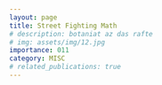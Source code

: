 ```yaml
---
layout: page
title: Street Fighting Math
# description: botaniat az das rafte
# img: assets/img/12.jpg
importance: 011
category: MISC
# related_publications: true
---
```


<!-- ### References -->